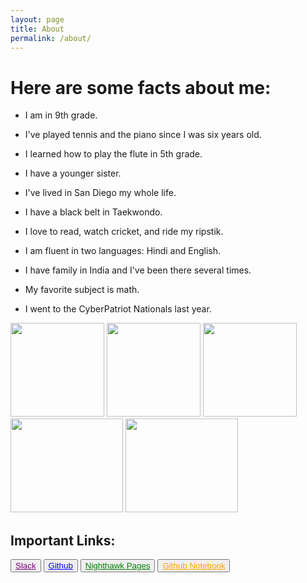 ```yaml
---
layout: page
title: About
permalink: /about/
---
```


# Here are some facts about me:

- I am in 9th grade.

- I've played tennis and the piano since I was six years old.

- I learned how to play the flute in 5th grade.

- I have a younger sister.

- I've lived in San Diego my whole life.

- I have a black belt in Taekwondo.

- I love to read, watch cricket, and ride my ripstik.

- I am fluent in two languages: Hindi and English.

- I have family in India and I've been there several times.

- My favorite subject is math.

- I went to the CyberPatriot Nationals last year.

<img src="{{site.baseurl}}/images/piano.jpg" width="150" height="150" alt="">
<img src="{{site.baseurl}}/images/tennis.jpg" width="150" height="150" alt="">
<img src="{{site.baseurl}}/images/ripstik.avif" width="150" height="150" alt="">
<img src="{{site.baseurl}}/images/california.jpg" width="180" height="150" alt="">
<img src="{{site.baseurl}}/images/flute.jpg" width="180" height="150" alt="">

## Important Links:

<button><a href="https://app.slack.com/client/T05N4AYDXAM/C0815FEKP0V" style="color:purple;">Slack</a></button>
<button><a href="https://github.com/dashboard" style="color:blue;">Github</a></button>
<button><a href="https://nighthawkcoders.github.io/portfolio_2025/navigation/section/csse" style="color:green;">Nighthawk Pages</a></button>
<button><a href="https://github.com/SpaceGirl13/portfolio_2025_Anishka" style="color:orange;">Github Notebook</a></button>
